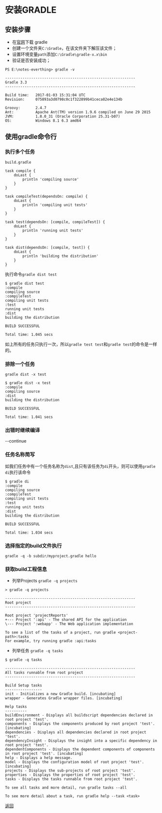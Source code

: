 # 安装GRADLE

## 安装步骤
* 在[官网](https://gradle.org/install/)下载 gradle
* 创建一个文件夹``C:\Gradle``，在该文件夹下解压该文件；
* 设置环境变量``path``添加``C:\Gradle\gradle-x.x\bin``
* 验证是否安装成功；

```
PS E:\notes-everthing> gradle -v

------------------------------------------------------------
Gradle 3.3
------------------------------------------------------------

Build time:   2017-01-03 15:31:04 UTC
Revision:     075893a3d0798c0c1f322899b41ceca82e4e134b

Groovy:       2.4.7
Ant:          Apache Ant(TM) version 1.9.6 compiled on June 29 2015
JVM:          1.8.0_31 (Oracle Corporation 25.31-b07)
OS:           Windows 8.1 6.3 amd64
```

## 使用gradle命令行
### 执行多个任务

``build.gradle``  
```
task compile {
    doLast {
        println 'compiling source'
    }
}

task compileTest(dependsOn: compile) {
    doLast {
        println 'compiling unit tests'
    }
}

task test(dependsOn: [compile, compileTest]) {
    doLast {
        println 'running unit tests'
    }
}

task dist(dependsOn: [compile, test]) {
    doLast {
        println 'building the distribution'
    }
}
```

执行命令``gradle dist test``

```
$ gradle dist test
:compile
compiling source
:compileTest
compiling unit tests
:test
running unit tests
:dist
building the distribution

BUILD SUCCESSFUL

Total time: 1.045 secs
```
如上所有的任务只执行一次，所以``gradle test test``和``gradle test``的命令是一样的。

### 排除一个任务

``gradle dist -x test``
```
$ gradle dist -x test
:compile
compiling source
:dist
building the distribution

BUILD SUCCESSFUL

Total time: 1.041 secs
```
### 出错时继续编译 
--continue 

### 任务名称简写
如我们任务中有一个任务名称为``dist``,且只有该任务为``di``开头，则可以使用``gradle di``执行该命令

```
$ gradle di
:compile
compiling source
:compileTest
compiling unit tests
:test
running unit tests
:dist
building the distribution

BUILD SUCCESSFUL

Total time: 1.034 secs
```

### 选择指定的build文件执行

``gradle -q -b subdir/myproject.gradle hello``

### 获取build工程信息

* 列举Projects 
``gradle -q projects`` 
```
> gradle -q projects

------------------------------------------------------------
Root project
------------------------------------------------------------

Root project 'projectReports'
+--- Project ':api' - The shared API for the application
\--- Project ':webapp' - The Web application implementation

To see a list of the tasks of a project, run gradle <project-path>:tasks
For example, try running gradle :api:tasks
```
* 列举任务
``gradle -q tasks``  

```
$ gradle -q tasks

------------------------------------------------------------
All tasks runnable from root project
------------------------------------------------------------

Build Setup tasks
-----------------
init - Initializes a new Gradle build. [incubating]
wrapper - Generates Gradle wrapper files. [incubating]

Help tasks
----------
buildEnvironment - Displays all buildscript dependencies declared in root project 'test'.
components - Displays the components produced by root project 'test'. [incubating]
dependencies - Displays all dependencies declared in root project 'test'.
dependencyInsight - Displays the insight into a specific dependency in root project 'test'.
dependentComponents - Displays the dependent components of components in root project 'test'. [incubating]
help - Displays a help message.
model - Displays the configuration model of root project 'test'. [incubating]
projects - Displays the sub-projects of root project 'test'.
properties - Displays the properties of root project 'test'.
tasks - Displays the tasks runnable from root project 'test'.

To see all tasks and more detail, run gradle tasks --all

To see more detail about a task, run gradle help --task <task>
```



[返回](/readme.md)